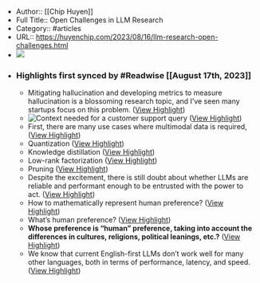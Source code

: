 - Author:: [[Chip Huyen]]
- Full Title:: Open Challenges in LLM Research
- Category:: #articles
- URL:: https://huyenchip.com/2023/08/16/llm-research-open-challenges.html
- ![](https://readwise-assets.s3.amazonaws.com/media/uploaded_book_covers/profile_343371/10-open-challenges-llm-research.png)
- ### Highlights first synced by #Readwise [[August 17th, 2023]]
    - Mitigating hallucination and developing metrics to measure hallucination is a blossoming research topic, and I’ve seen many startups focus on this problem. ([View Highlight](https://read.readwise.io/read/01h81erk54je6n6e3dhr60wt9b))
    - ![Context needed for a customer support query](https://huyenchip.com/assets/pics/llm-research/2-context.png) ([View Highlight](https://read.readwise.io/read/01h81er20f1s2n524jpygjct8k))
    - First, there are many use cases where multimodal data is required, ([View Highlight](https://read.readwise.io/read/01h81esbmz3swght2xgtnn7rbg))
    - Quantization ([View Highlight](https://read.readwise.io/read/01h81ev1tagch1ctm5zdh3p0nr))
    - Knowledge distillation ([View Highlight](https://read.readwise.io/read/01h81ev6e9e1jxy31eyrd17cjg))
    - Low-rank factorization ([View Highlight](https://read.readwise.io/read/01h81ev978yde3w9gztfs5nx25))
    - Pruning ([View Highlight](https://read.readwise.io/read/01h81evb7w5pym3e2csa9z7xxj))
    - Despite the excitement, there is still doubt about whether LLMs are reliable and performant enough to be entrusted with the power to act. ([View Highlight](https://read.readwise.io/read/01h81exbrj20k7addza6acc13h))
    - How to mathematically represent human preference? ([View Highlight](https://read.readwise.io/read/01h81eytrjk5byjz79rqy1wb3x))
    - What’s human preference? ([View Highlight](https://read.readwise.io/read/01h81eyy5cwhgrcmph5a3hd5e2))
    - **Whose preference is “human” preference, taking into account the differences in cultures, religions, political leanings, etc.?** ([View Highlight](https://read.readwise.io/read/01h81ez1ywxawvcvsjhfqypfvk))
    - We know that current English-first LLMs don’t work well for many other languages, both in terms of performance, latency, and speed. ([View Highlight](https://read.readwise.io/read/01h81f04m3gz0ezmqrp65p6hh3))
